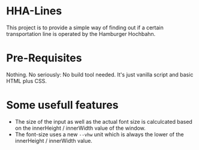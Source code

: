 # HHA-Lines
This project is to provide a simple way of finding out if a certain transportation line is operated by the Hamburger Hochbahn.

# Pre-Requisites
Nothing. No seriously: No build tool needed. It's just vanilla script and basic HTML plus CSS.

# Some usefull features
* The size of the input as well as the actual font size is calculcated based on the innerHeight / innerWidth value of the window. 
* The font-size uses a new `--vhw` unit which is always the lower of the innerHeight / innerWidth value.
